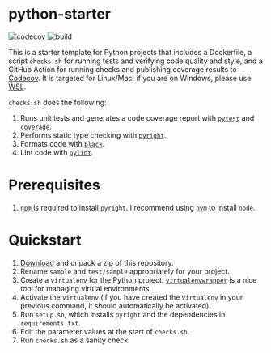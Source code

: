 # python-starter
[![codecov](https://codecov.io/gh/lynshi/python-starter/branch/master/graph/badge.svg)](https://codecov.io/gh/lynshi/python-starter) ![build](https://github.com/lynshi/python-starter/workflows/build/badge.svg)

This is a starter template for Python projects that includes a Dockerfile, a script `checks.sh` for running tests and verifying code quality and style, and a GitHub Action for running checks and publishing coverage results to [Codecov](https://codecov.io/). It is targeted for Linux/Mac; if you are on Windows, please use [WSL](https://docs.microsoft.com/en-us/windows/wsl/).

`checks.sh` does the following:
1. Runs unit tests and generates a code coverage report with [`pytest`](https://docs.pytest.org/en/latest/) and [`coverage`](https://coverage.readthedocs.io/en/coverage-5.1/).
2. Performs static type checking with [`pyright`](https://github.com/Microsoft/pyright).
3. Formats code with [`black`](https://github.com/psf/black).
4. Lint code with [`pylint`](https://github.com/PyCQA/pylint).

# Prerequisites
1. [`npm`](https://www.npmjs.com/) is required to install `pyright`. I recommend using [`nvm`](https://github.com/nvm-sh/nvm#install--update-script) to install `node`.

# Quickstart
1. [Download]((https://github.com/lynshi/python-starter/archive/master.zip)) and unpack a zip of this repository.
2. Rename `sample` and `test/sample` appropriately for your project.
3. Create a `virtualenv` for the Python project. [`virtualenvwrapper`](https://virtualenvwrapper.readthedocs.io/en/latest/) is a nice tool for managing virtual environments.
4. Activate the `virtualenv` (if you have created the `virtualenv` in your previous command, it should automatically be activated).
5. Run `setup.sh`, which installs `pyright` and the dependencies in `requirements.txt`.
6. Edit the parameter values at the start of `checks.sh`.
7. Run `checks.sh` as a sanity check.